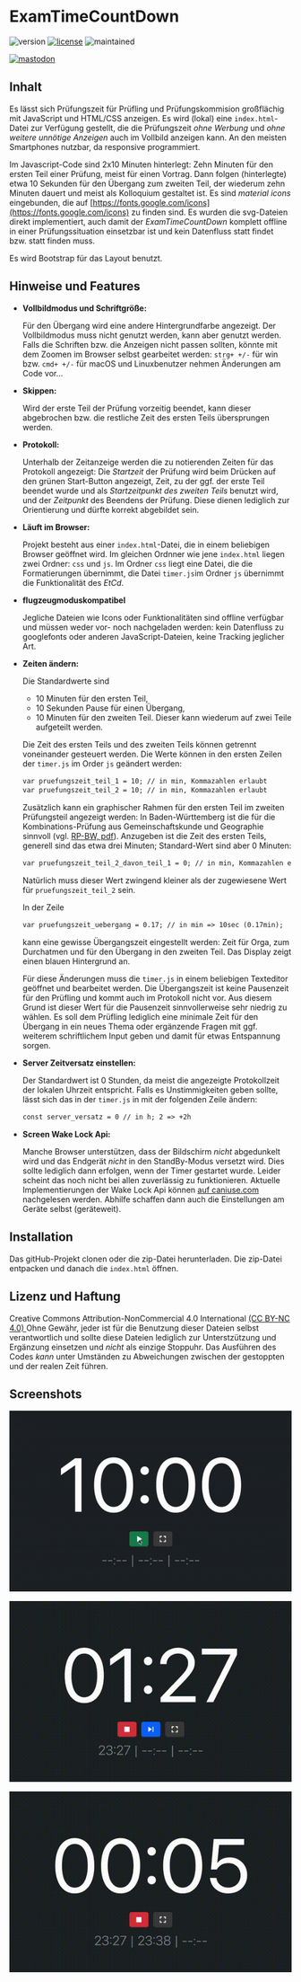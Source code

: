 # ExamTimeCountDown
![version](https://img.shields.io/badge/version-2.0-blue) [![license](https://img.shields.io/badge/license-CC%20BY--NC%204.0-green)](https://creativecommons.org/licenses/by-nc/4.0/) ![maintained](https://img.shields.io/badge/maintained%3F-yes-lightgreen?style=flat)

[![mastodon](https://img.shields.io/badge/@MrDoubleH-1DA1F2?style=flat&logo=Mastodon&logoColor=white)](https://mastodon.social/@MrDblH)

## Inhalt
Es lässt sich Prüfungszeit für Prüfling und Prüfungskommision großflächig mit JavaScript und HTML/CSS anzeigen. Es wird (lokal) eine ``index.html``-Datei zur Verfügung gestellt, die die Prüfungszeit _ohne Werbung_ und _ohne weitere unnötige Anzeigen_ auch im Vollbild anzeigen kann. An den meisten Smartphones nutzbar, da responsive programmiert.

Im Javascript-Code sind 2x10 Minuten hinterlegt: Zehn Minuten für den ersten Teil einer Prüfung, meist für einen Vortrag. Dann folgen (hinterlegte) etwa 10 Sekunden für den Übergang zum zweiten Teil, der wiederum zehn Minuten dauert und meist als Kolloquium gestaltet ist.
Es sind _material icons_ eingebunden, die auf [https://fonts.google.com/icons](https://fonts.google.com/icons) zu finden sind. Es wurden die svg-Dateien direkt implementiert, auch damit der _ExamTimeCountDown_ komplett offline in einer Prüfungssituation einsetzbar ist und kein Datenfluss statt findet bzw. statt finden muss.

Es wird Bootstrap für das Layout benutzt.


## Hinweise und Features
- **Vollbildmodus und Schriftgröße:**

    Für den Übergang wird eine andere Hintergrundfarbe angezeigt.
    Der Vollbildmodus muss nicht genutzt werden, kann aber genutzt werden. Falls die Schriften bzw. die Anzeigen nicht passen sollten, könnte mit dem Zoomen im Browser selbst gearbeitet werden:
    ``strg+ +/-`` für win bzw. ``cmd+ +/-`` für macOS und Linuxbenutzer nehmen Änderungen am Code vor...

- **Skippen:**

    Wird der erste Teil der Prüfung vorzeitig beendet, kann dieser abgebrochen bzw. die restliche Zeit des ersten Teils übersprungen werden.


- **Protokoll:**

    Unterhalb der Zeitanzeige werden die zu notierenden Zeiten für das Protokoll angezeigt: Die _Startzeit_ der Prüfung wird beim Drücken auf den grünen Start-Button angezeigt, Zeit, zu der ggf. der erste Teil beendet wurde und als _Startzeitpunkt des zweiten Teils_ benutzt wird, und der _Zeitpunkt_ des Beendens der Prüfung. Diese dienen lediglich zur Orientierung und dürfte korrekt abgebildet sein.

- **Läuft im Browser:**

    Projekt besteht aus einer ``index.html``-Datei, die in einem beliebigen Browser geöffnet wird. Im gleichen Ordnner wie jene ``index.html`` liegen zwei Ordner: ``css`` und ``js``. Im Ordner ``css`` liegt eine Datei, die die Formatierungen übernimmt, die Datei ``timer.js``im Ordner ``js`` übernimmt die Funktionalität des _EtCd_.

- **flugzeugmoduskompatibel**

    Jegliche Dateien wie Icons oder Funktionalitäten sind offline verfügbar und müssen weder vor- noch nachgeladen werden: kein Datenfluss zu googlefonts oder anderen JavaScript-Dateien, keine Tracking jeglicher Art.

- **Zeiten ändern:**

    Die Standardwerte sind
    -   10 Minuten für den ersten Teil,
    -   10 Sekunden Pause für einen Übergang,
    -   10 Minuten für den zweiten Teil. Dieser kann wiederum auf zwei Teile aufgeteilt werden.

    Die Zeit des ersten Teils und des zweiten Teils können getrennt voneinander gesteuert werden. Die Werte können in den ersten Zeilen der ``timer.js`` im Order ``js`` geändert werden:
    ```html
    var pruefungszeit_teil_1 = 10; // in min, Kommazahlen erlaubt
    var pruefungszeit_teil_2 = 10; // in min, Kommazahlen erlaubt
    ```
    Zusätzlich kann ein graphischer Rahmen für den ersten Teil im zweiten Prüfungsteil angezeigt werden: In Baden-Württemberg ist die für die Kombinations-Prüfung aus Gemeinschaftskunde und Geographie sinnvoll (vgl. [RP-BW, pdf](https://rp.baden-wuerttemberg.de/fileadmin/RP-Internet/Tuebingen/Abteilung_7/Fachberater/_DocumentLibraries/Documents/rpt_gk_abi-kombipruefung_2020-11.pdf)). Anzugeben ist die Zeit des ersten Teils, generell sind das etwa drei Minuten; Standard-Wert sind aber 0 Minuten:
    ```html
    var pruefungszeit_teil_2_davon_teil_1 = 0; // in min, Kommazahlen erlaubt
    ```
    Natürlich muss dieser Wert zwingend kleiner als der zugewiesene Wert für ```pruefungszeit_teil_2``` sein.

    In der Zeile
    ```html
    var pruefungszeit_uebergang = 0.17; // in min => 10sec (0.17min);
    ```
    kann eine gewisse Übergangszeit eingestellt werden: Zeit für Orga, zum Durchatmen und für den Übergang in den zweiten Teil. Das Display zeigt einen blauen Hintergrund an.

    Für diese Änderungen muss die ``timer.js`` in einem beliebigen Texteditor geöffnet und bearbeitet werden.
    Die Übergangszeit  ist keine Pausenzeit für den Prüfling und kommt auch im Protokoll nicht vor. Aus diesem Grund ist dieser Wert für die Pausenzeit sinnvollerweise sehr niedrig zu wählen. Es soll dem Prüfling lediglich eine minimale Zeit für den Übergang in ein neues Thema oder ergänzende Fragen mit ggf. weiterem schriftlichem Input geben und damit für etwas Entspannung sorgen.

- **Server Zeitversatz einstellen:**

    Der Standardwert ist 0 Stunden, da meist die angezeigte Protokollzeit der lokalen Uhrzeit entspricht. Falls es Unstimmigkeiten geben sollte, lässt sich das in der ``timer.js`` in mit der folgenden Zeile ändern:
    ```html
    const server_versatz = 0 // in h; 2 => +2h
    ```

- **Screen Wake Lock Api:**

    Manche Browser unterstützen, dass der Bildschirm _nicht_ abgedunkelt wird und das Endgerät _nicht_ in den StandBy-Modus versetzt wird. Dies sollte lediglich dann erfolgen, wenn der Timer gestartet wurde. Leider scheint das noch nicht bei allen zuverlässig zu funktionieren. Aktuelle Implementierungen der Wake Lock Api können [auf caniuse.com](https://caniuse.com/wake-lock) nachgelesen werden. Abhilfe schaffen dann auch die Einstellungen am Geräte selbst (geräteweit).


## Installation
Das gitHub-Projekt clonen oder die zip-Datei herunterladen. Die zip-Datei entpacken und danach die ``index.html`` öffnen.


## Lizenz und Haftung
Creative Commons Attribution-NonCommercial 4.0 International [(CC BY-NC 4.0) ](https://creativecommons.org/licenses/by-nc/4.0/)
Ohne Gewähr, jeder ist für die Benutzung dieser Dateien selbst verantwortlich und sollte diese Dateien lediglich zur Unterstzützung und Ergänzung einsetzen und _nicht_ als einzige Stoppuhr. Das Ausführen des Codes _kann_ unter Umständen zu Abweichungen zwischen der gestoppten und der realen Zeit führen.


## Screenshots
![Starten des ExamTime CountDowns](screenshots/1-start-counting.gif)

![Beenden des ersten Teils im Vollbild](screenshots/2-skip.gif)

![Automatisches Beenden des zweiten Teils im Vollbild](screenshots/3-end.gif)